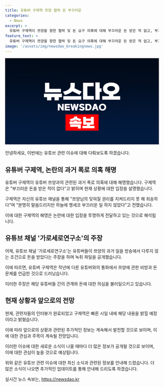 ```yaml
---
title: 유튜버 구제역 쯔양 협박 돈 부끄러운
categories:
  - News
excerpt: >
  유튜버 구제역이 쯔양을 향한 협박 및 돈 요구 의혹에 대해 부끄러운 돈 받은 적 없고, 부끄러운 일도 없었다고 해명했다. 쯔양의 권리를 지키기 위해 최선을 다하고, 관련자들과의 인터뷰 내용을 곧 공개할 것이라고 덧붙였으며, 가로세로연구소가 이에 대한 녹취 파일을 공개했다고 전했다. 구제역은 녹취 파일에서 쯔양을 향한 돈 요구와 관련하여 언급되었으며, 해당 음성파일 이후 쯔양이 전 남자친구로부터 협박 및 폭행 피해를 밝혔다.
feature_text: >
  유튜버 구제역이 쯔양을 향한 협박 및 돈 요구 의혹에 대해 부끄러운 돈 받은 적 없고, 부끄러운 일도 없었다고 해명했다. 쯔양의 권리를 지키기 위해 최선을 다하고, 관련자들과의 인터뷰 내용을 곧 공개할 것이라고 덧붙였으며, 가로세로연구소가 이에 대한 녹취 파일을 공개했다고 전했다. 구제역은 녹취 파일에서 쯔양을 향한 돈 요구와 관련하여 언급되었으며, 해당 음성파일 이후 쯔양이 전 남자친구로부터 협박 및 폭행 피해를 밝혔다.
image: '/assets/img/newsdao_breakingnews.jpg'
---
```


<p><img src="/assets/img/newsdao_breakingnews.jpg" alt="flaretime 속보" /></p>

<p>안녕하세요, 이번에는 유튜브 관련 이슈에 대해 다뤄보도록 하겠습니다.</p>

<h2 data-ke-size="size26">유튜버 구제역, 논란의 과거 폭로 의혹 해명</h2>

<p>유튜버 구제역이 유튜버 쯔양과의 관련된 과거 폭로 의혹에 대해 해명했습니다. 구제역은 "부끄러운 돈을 받은 적이 없다"고 밝히며 현재 상황에 대한 입장을 설명했습니다.</p>

<p data-ke-size="size16">구제역은 자신의 유튜브 채널을 통해 "쯔양님의 잊혀질 권리를 지켜드리지 못 해 죄송하다"며 "분명히 말씀드리지만 하늘에 맹세코 부끄러운 일 하지 않았다"고 전했습니다.</p>

<p>이에 대한 구제역의 해명은 논란에 대한 입장을 투명하게 전달하고 있는 것으로 해석됩니다.</p>

<h2 data-ke-size="size26">유튜브 채널 '가로세로연구소'의 주장</h2>

<p>어제, 유튜브 채널 '가로세로연구소'는 유튜버들이 쯔양의 과거 일을 방송에서 다루지 않는 조건으로 돈을 받았다는 주장을 하며 녹취 파일을 공개했습니다.</p>

<p data-ke-size="size16">이에 따르면, 유튜버 구제역은 작년에 다른 유튜버와의 통화에서 쯔양에 관한 비방과 돈 문제를 언급한 것으로 드러났습니다.</p>

<p>이러한 주장은 해당 유튜버들 간의 관계와 돈에 대한 의심을 불러일으키고 있습니다.</p>

<h2 data-ke-size="size26">현재 상황과 앞으로의 전망</h2>

<p>현재, 관련자들의 인터뷰가 완료되었고 구제역은 빠른 시일 내에 해당 내용을 밝힐 예정이라고 밝혔습니다.</p>

<p data-ke-size="size16">이에 따라 앞으로의 상황과 관련된 추가적인 정보는 계속해서 발전할 것으로 보이며, 이에 대한 관심과 주목이 계속될 전망입니다.</p>

<p>이러한 이슈에 대한 새로운 소식이 나올 때마다 더 많은 정보가 공개될 것으로 보이며, 이에 대한 관심이 높을 것으로 예상됩니다.</p>

<p>위와 같은 유튜브 관련 이슈에 대한 최신 소식과 관련된 정보를 안내해 드렸습니다. 더 많은 소식이 나오면 추가적인 업데이트를 통해 안내해 드리도록 하겠습니다.</p>
실시간 뉴스 속보는, <a href="https://newsdao.kr" rel="dofollow">https://newsdao.kr</a>


